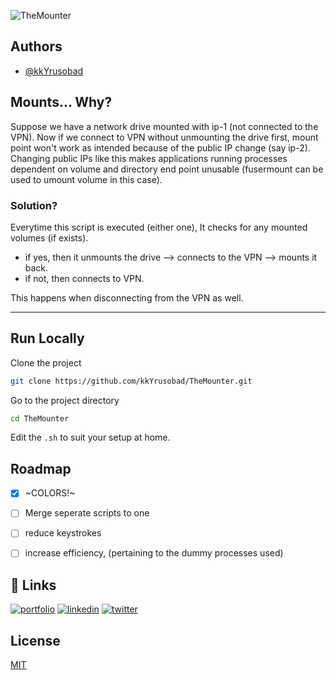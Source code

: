 ![TheMounter](https://socialify.git.ci/kkYrusobad/TheMounter/image?description=1&descriptionEditable=A%20script%20that%20connects%20to%20a%20self-hosted%20wireguard%20VPN%20instance%20whilst%20keeping%20check%20of%20mounted%20volumes.&font=Source%20Code%20Pro&language=1&name=1&owner=1&pattern=Brick%20Wall&theme=Dark)

## Authors

- [@kkYrusobad](https://www.github.com/kkYrusobad)


## Mounts... Why?

Suppose we have a network drive mounted with ip-1 (not connected to the VPN). Now if we connect to VPN without unmounting the drive first, mount point won't work as intended because of the public IP change (say ip-2). Changing public IPs like this makes applications running processes dependent on volume and directory end point unusable (fusermount can be used to umount volume in this case).  

### Solution?

Everytime this script is executed (either one), It checks for any mounted volumes (if exists).
- if yes, then it unmounts the drive --> connects to the VPN --> mounts it back.
- if not, then connects to VPN.

This happens when disconnecting from the VPN as well.

---

## Run Locally

Clone the project

```bash
git clone https://github.com/kkYrusobad/TheMounter.git
```

Go to the project directory

```bash
cd TheMounter
```

Edit the `.sh` to suit your setup at home. 


## Roadmap

- [x] ~COLORS!~
- [ ] Merge seperate scripts to one
- [ ] reduce keystrokes
- [ ] increase efficiency, (pertaining to the dummy processes used)


## 🔗 Links
[![portfolio](https://img.shields.io/badge/my_portfolio-000?style=for-the-badge&logo=ko-fi&logoColor=white)](https://nottunnellove.tk/)
[![linkedin](https://img.shields.io/badge/linkedin-0A66C2?style=for-the-badge&logo=linkedin&logoColor=white)](https://www.linkedin.com/in/kkyrusobad/)
[![twitter](https://img.shields.io/badge/twitter-1DA1F2?style=for-the-badge&logo=twitter&logoColor=white)](https://twitter.com/kkYrusobad)


## License

[MIT](https://choosealicense.com/licenses/mit/)

